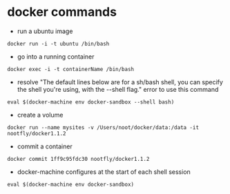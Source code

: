 # docker commands

* run a ubuntu image

`docker run -i -t ubuntu /bin/bash`

* go into a running container

`docker exec -i -t containerName /bin/bash`

* resolve "The default lines below are for a sh/bash shell, you can specify the shell you're using, with the --shell flag." error to use this command

`eval $(docker-machine env docker-sandbox --shell bash)`

* create a volume

`docker run --name mysites -v /Users/noot/docker/data:/data -it nootfly/docker1.1.2`

* commit a container

`docker commit 1ff9c95fdc30 nootfly/docker1.1.2`

* docker-machine configures at the start of each shell session

`eval $(docker-machine env docker-sandbox)`
